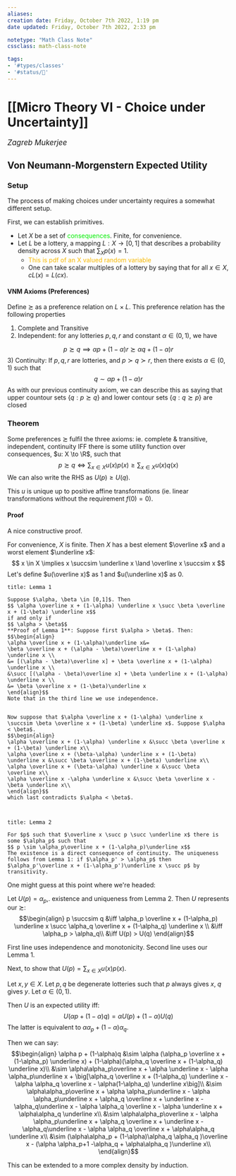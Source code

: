 ```yaml
---
aliases:
creation date: Friday, October 7th 2022, 1:19 pm
date updated: Friday, October 7th 2022, 2:33 pm

notetype: "Math Class Note"
cssclass: math-class-note

tags: 
- '#types/classes'
- '#status/🚧'
---
```


# [[Micro Theory VI - Choice under Uncertainty]]
<span style = "font-size:120%"><i >Zagreb Mukerjee </i></span>

## Von Neumann-Morgenstern Expected Utility

### Setup

The process of making choices under uncertainty requires a somewhat different setup. 

First, we can establish primitives. 
- Let $X$ be a set of <font color=gree>consequences</font>. Finite, for convenience. 
- Let $L$ be a lottery, a mapping $L:X \to [0,1]$ that describes a probability density across $X$ such that $\sum_X p(x) =1$. 
	- <font color=#F7B801>This is pdf of an X valued random variable</font>
	- One can take scalar multiples of a lottery by saying that for all $x \in X$, $cL(x) = L(cx)$. 

#### VNM Axioms (Preferences)
 
 Define $\succsim$ as a preference relation on $L \times L$. This preference relation has the following properties
 1) Complete and Transitive
 2) Independent: for any lotteries $p,q,r$ and constant $\alpha \in (0,1)$, we have

$$ p \succsim q \implies \alpha p + (1-\alpha)r \succsim \alpha q + (1-\alpha)r$$
3) Continuity: If $p,q,r$ are lotteries, and $p \succ q \succ r$, then there exists $\alpha \in (0,1)$ such that 
$$q \sim \alpha p + (1-\alpha) r$$
As with our previous continuity axiom, we can describe this as saying that upper countour sets $\{q: p \succsim q\}$ and lower contour sets $\{ q: q \succsim p\}$ are closed

### Theorem

Some preferences $\succsim$ fulfil the three axioms: ie. complete & transitive, independent, continuity IFF there is some utility function over consequences, $u: X \to \R$, such that 
$$ p \succsim q \iff \sum_{x \in X} u(x)p(x) \geq \sum_{x \in X} u(x)q(x)$$
We can also write the RHS as $U(p) \geq U(q)$. 

This $u$ is unique up to positive affine transformations (ie. linear transformations without the requirement $f(0) = 0$). 

#### Proof
A nice constructive proof. 

For convenience, $X$ is finite. 
Then $X$ has a best element $\overline x$ and a worst element $\underline x$: 
$$ x \in X \implies x \succsim \underline x \land \overline x \succsim x $$
Let's define $u(\overline x)$ as $1$ and $u(\underline x)$ as $0$. 

```ad-note
title: Lemma 1

Suppose $\alpha, \beta \in [0,1]$. Then
$$ \alpha \overline x + (1-\alpha) \underline x \succ \beta \overline x + (1-\beta) \underline x$$
if and only if
$$ \alpha > \beta$$
**Proof of Lemma 1**: Suppose first $\alpha > \beta$. Then: 
$$\begin{align}
\alpha \overline x + (1-\alpha)\underline x&= 
\beta \overline x + (\alpha - \beta)\overline x + (1-\alpha) \underline x \\
&= [(\alpha - \beta)\overline x] + \beta \overline x + (1-\alpha) \underline x \\
&\succ [(\alpha - \beta)\overline x] + \beta \underline x + (1-\alpha) \underline x \\
&= \beta \overline x + (1-\beta)\underline x
\end{align}$$
Note that in the third line we use independence. 


Now suppose that $\alpha \overline x + (1-\alpha) \underline x \succsim \beta \overline x + (1-\beta) \underline x$. Suppose $\alpha < \beta$. 
$$\begin{align}
\alpha \overline x + (1-\alpha) \underline x &\succ \beta \overline x + (1-\beta) \underline x\\
\alpha \overline x + (\beta-\alpha) \underline x + (1-\beta) \underline x &\succ \beta \overline x + (1-\beta) \underline x\\
\alpha \overline x + (\beta-\alpha) \underline x &\succ \beta \overline x\\
\alpha \overline x -\alpha \underline x &\succ \beta \overline x - \beta \underline x\\
\end{align}$$
which last contradicts $\alpha < \beta$. 



```

```ad-note
title: Lemma 2

For $p$ such that $\overline x \succ p \succ \underline x$ there is some $\alpha_p$ such that 
$$ p \sim \alpha_p\overline x + (1-\alpha_p)\underline x$$
The existence is a direct consequence of continuity. The uniqueness follows from Lemma 1: if $\alpha_p' > \alpha_p$ then 
$\alpha_p'\overline x + (1-\alpha_p')\underline x \succ p$ by transitivity. 

```

One might guess at this point where we're headed: 

Let $U(p) = \alpha_p$,. existence and uniqueness from Lemma 2. Then $U$ represents our $\succsim$: 
$$\begin{align}
p \succsim q &\iff \alpha_p \overline x + (1-\alpha_p) \underline x \succ \alpha_q \overline x + (1-\alpha_q) \underline x \\
&\iff \alpha_p > \alpha_q\\
&\iff U(p) > U(q)
\end{align}$$

First line uses independence and monotonicity. Second line uses our Lemma 1.

Next, to show that $U(p) = \sum_{x \in X} u(x) p(x)$. 

Let $x,y \in X$. Let $p,q$ be degenerate lotteries such that $p$ always gives $x$, $q$ gives $y$. Let $\alpha \in (0,1)$. 

Then $U$ is an expected utility iff: 
$$ U(\alpha p + (1-\alpha) q) = \alpha U(p) + (1-\alpha) U(q)$$
The latter is equivalent to $\alpha \alpha_p + (1-\alpha) \alpha_q$. 

Then we can say: 
$$\begin{align}
\alpha p + (1-\alpha)q &\sim \alpha (\alpha_p \overline x + (1-\alpha_p) \underline x) + (1-\alpha)(\alpha_q \overline x + (1-\alpha_q) \underline x)\\
&\sim \alpha\alpha_p\overline x + \alpha \underline x - \alpha \alpha_p\underline x + \big[\alpha_q \overline x + (1-\alpha_q) \underline x - \alpha \alpha_q \overline x - \alpha(1-\alpha_q) \underline x\big]\\
&\sim \alpha\alpha_p\overline x + \alpha \alpha_p\underline x - \alpha \alpha_p\underline x + \alpha_q \overline x + \underline x -\alpha_q\underline x - \alpha \alpha_q \overline x - \alpha \underline x + \alpha\alpha_q \underline x\\
&\sim \alpha\alpha_p\overline x - \alpha \alpha_p\underline x + \alpha_q \overline x + \underline x -\alpha_q\underline x - \alpha \alpha_q \overline x + \alpha\alpha_q \underline x\\
&\sim (\alpha\alpha_p + (1-\alpha)\alpha_q \alpha_q )\overline x - (\alpha \alpha_p+1 -\alpha_q + \alpha\alpha_q )\underline x\\
\end{align}$$


This can be extended to a more complex density by induction. 
